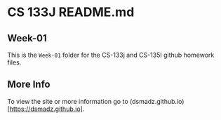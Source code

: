 # CS 133J README.md

## Week-01
This is the `Week-01` folder for the CS-133j and CS-135I github homework files.

## More Info
To view the site or more information go to (dsmadz.github.io)[https://dsmadz.github.io].
